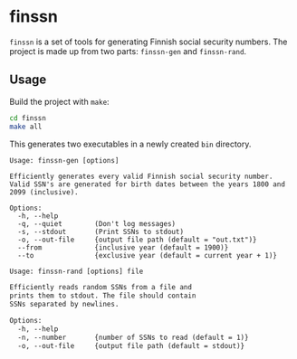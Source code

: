 # finssn

`finssn` is a set of tools for generating Finnish social security numbers.
The project is made up from two parts: `finssn-gen` and `finssn-rand`.

## Usage

Build the project with `make`:

```bash
cd finssn
make all
```

This generates two executables in a newly created `bin` directory.

```text
Usage: finssn-gen [options]

Efficiently generates every valid Finnish social security number.
Valid SSN's are generated for birth dates between the years 1800 and 2099 (inclusive).

Options:
  -h, --help
  -q, --quiet        (Don't log messages)
  -s, --stdout       (Print SSNs to stdout)
  -o, --out-file     {output file path (default = "out.txt")}
  --from             {inclusive year (default = 1900)}
  --to               {exclusive year (default = current year + 1)}
```

```txt
Usage: finssn-rand [options] file

Efficiently reads random SSNs from a file and
prints them to stdout. The file should contain
SSNs separated by newlines.

Options:
  -h, --help
  -n, --number       {number of SSNs to read (default = 1)}
  -o, --out-file     {output file path (default = stdout)}
```
